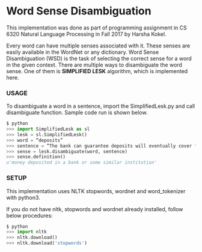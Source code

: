 # Word Sense Disambiguation

This implementation was done as part of programming assignment in CS 6320 Natural Language Processing in Fall 2017 by Harsha Kokel.

Every word can have multiple senses associated with it. These senses are easily available in the WordNet or any dictionary.
Word Sense Disambiguation (WSD) is the task of selecting the correct sense for a word in the given context. There are multiple ways to disambiguate the word sense. One of them is **SIMPLIFIED LESK** algorithm, which is implemented here.

### USAGE

To disambiguate a word in a sentence, import the SimplifiedLesk.py and call disambiguate function. Sample code run is shown below.

```python
$ python
>>> import SimplifiedLesk as sl
>>> lesk = sl.SimplifiedLesk()
>>> word = “deposits”
>>> sentence = “The bank can guarantee deposits will eventually cover future tuition costs because it invests in adjustable-rate mortgage securities.”
>>> sense = lesk.disambiguate(word, sentence)
>>> sense.definition()
u'money deposited in a bank or some similar institution'
```

### SETUP

This implementation uses NLTK stopwords, wordnet and word_tokenizer with python3.

If you do not have nltk, stopwords and wordnet already installed, follow below procedures:

```python
$ python
>>> import nltk
>>> nltk.download()
>>> nltk.download('stopwords')
```
